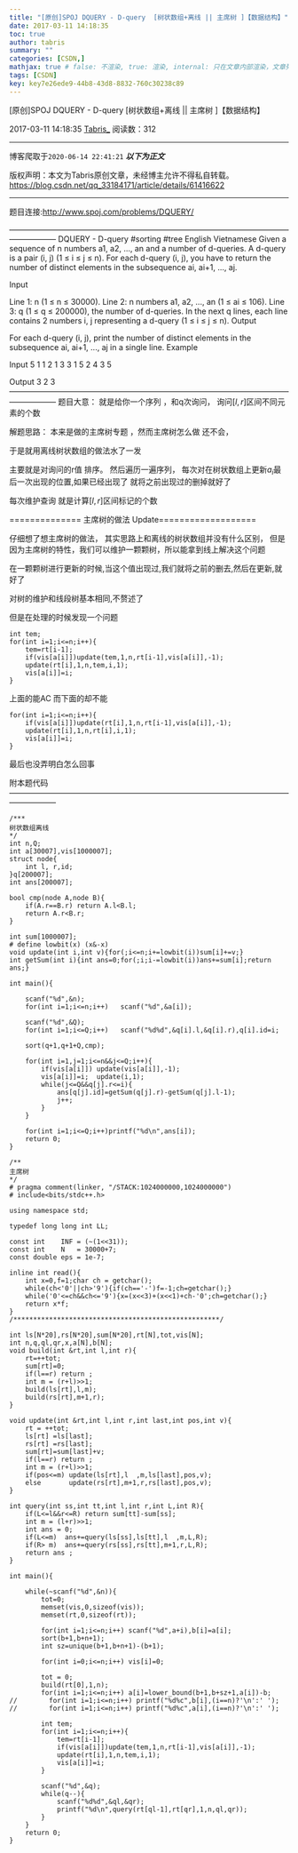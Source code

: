 ```yaml
---
title: "[原创]SPOJ DQUERY - D-query  [树状数组+离线 || 主席树 ]【数据结构】"
date: 2017-03-11 14:18:35
toc: true
author: tabris
summary: ""
categories: [CSDN,]
mathjax: true # false: 不渲染, true: 渲染, internal: 只在文章内部渲染，文章列表中不渲染
tags: [CSDN]
key: key7e26ede9-44b8-43d8-8832-760c30238c89
---
```


[原创]SPOJ DQUERY - D-query  [树状数组+离线 || 主席树 ]【数据结构】

2017-03-11 14:18:35  [Tabris_](https://me.csdn.net/qq_33184171) 阅读数：312

---

博客爬取于`2020-06-14 22:41:21`
***以下为正文***

版权声明：本文为Tabris原创文章，未经博主允许不得私自转载。
https://blog.csdn.net/qq_33184171/article/details/61416622

<!-- more -->

---

题目连接:http://www.spoj.com/problems/DQUERY/

——————————————————————————————————————————
DQUERY - D-query
 #sorting #tree
English	Vietnamese
Given a sequence of n numbers a1, a2, ..., an and a number of d-queries. A d-query is a pair (i, j) (1 ≤ i ≤ j ≤ n). For each d-query (i, j), you have to return the number of distinct elements in the subsequence ai, ai+1, ..., aj.

Input

Line 1: n (1 ≤ n ≤ 30000).
Line 2: n numbers a1, a2, ..., an (1 ≤ ai ≤ 106).
Line 3: q (1 ≤ q ≤ 200000), the number of d-queries.
In the next q lines, each line contains 2 numbers i, j representing a d-query (1 ≤ i ≤ j ≤ n).
Output

For each d-query (i, j), print the number of distinct elements in the subsequence ai, ai+1, ..., aj in a single line.
Example

Input
5
1 1 2 1 3
3
1 5
2 4
3 5

Output
3
2
3
——————————————————————————————————————————
题目大意：
就是给你一个序列  ，和q次询问，
询问$[l,r]$区间不同元素的个数


解题思路：
本来是做的主席树专题 ，然而主席树怎么做 还不会，

于是就用离线树状数组的做法水了一发

主要就是对询问的r值 排序。
然后遍历一遍序列，
每次对在树状数组上更新$a_i$最后一次出现的位置,如果已经出现了 就将之前出现过的删掉就好了

每次维护查询 就是计算$[l,r]$区间标记的个数

============== 主席树的做法 Update===================

仔细想了想主席树的做法，
其实思路上和离线的树状数组并没有什么区别，
但是因为主席树的特性，我们可以维护一颗颗树，所以能拿到线上解决这个问题

在一颗颗树进行更新的时候,当这个值出现过,我们就将之前的删去,然后在更新,就好了

对树的维护和线段树基本相同,不赘述了

但是在处理的时候发现一个问题
```
int tem;
for(int i=1;i<=n;i++){
    tem=rt[i-1];
    if(vis[a[i]])update(tem,1,n,rt[i-1],vis[a[i]],-1);
    update(rt[i],1,n,tem,i,1);
    vis[a[i]]=i;
}
```
上面的能AC  而下面的却不能
```
for(int i=1;i<=n;i++){
    if(vis[a[i]])update(rt[i],1,n,rt[i-1],vis[a[i]],-1);
    update(rt[i],1,n,rt[i],i,1);
    vis[a[i]]=i;
}
```
最后也没弄明白怎么回事


附本题代码
——————————————————————————————————————————
```
/***
树状数组离线
*/
int n,Q;
int a[30007],vis[1000007];
struct node{
    int l, r,id;
}q[200007];
int ans[200007];

bool cmp(node A,node B){
    if(A.r==B.r) return A.l<B.l;
    return A.r<B.r;
}

int sum[1000007];
# define lowbit(x) (x&-x)
void update(int i,int v){for(;i<=n;i+=lowbit(i))sum[i]+=v;}
int getSum(int i){int ans=0;for(;i;i-=lowbit(i))ans+=sum[i];return ans;}

int main(){

    scanf("%d",&n);
    for(int i=1;i<=n;i++)   scanf("%d",&a[i]);

    scanf("%d",&Q);
    for(int i=1;i<=Q;i++)   scanf("%d%d",&q[i].l,&q[i].r),q[i].id=i;

    sort(q+1,q+1+Q,cmp);

    for(int i=1,j=1;i<=n&&j<=Q;i++){
        if(vis[a[i]]) update(vis[a[i]],-1);
        vis[a[i]]=i;  update(i,1);
        while(j<=Q&&q[j].r<=i){
            ans[q[j].id]=getSum(q[j].r)-getSum(q[j].l-1);
            j++;
        }
    }

    for(int i=1;i<=Q;i++)printf("%d\n",ans[i]);
    return 0;
}

/**
主席树
*/
# pragma comment(linker, "/STACK:1024000000,1024000000")
# include<bits/stdc++.h>

using namespace std;

typedef long long int LL;

const int    INF = (~(1<<31));
const int    N   = 30000+7;
const double eps = 1e-7;

inline int read(){
    int x=0,f=1;char ch = getchar();
    while(ch<'0'||ch>'9'){if(ch=='-')f=-1;ch=getchar();}
    while('0'<=ch&&ch<='9'){x=(x<<3)+(x<<1)+ch-'0';ch=getchar();}
    return x*f;
}
/****************************************************/

int ls[N*20],rs[N*20],sum[N*20],rt[N],tot,vis[N];
int n,q,ql,qr,x,a[N],b[N];
void build(int &rt,int l,int r){
    rt=++tot;
    sum[rt]=0;
    if(l==r) return ;
    int m = (r+l)>>1;
    build(ls[rt],l,m);
    build(rs[rt],m+1,r);
}

void update(int &rt,int l,int r,int last,int pos,int v){
    rt = ++tot;
    ls[rt] =ls[last];
    rs[rt] =rs[last];
    sum[rt]=sum[last]+v;
    if(l==r) return ;
    int m = (r+l)>>1;
    if(pos<=m) update(ls[rt],l  ,m,ls[last],pos,v);
    else       update(rs[rt],m+1,r,rs[last],pos,v);
}

int query(int ss,int tt,int l,int r,int L,int R){
    if(L<=l&&r<=R) return sum[tt]-sum[ss];
    int m = (l+r)>>1;
    int ans = 0;
    if(L<=m)  ans+=query(ls[ss],ls[tt],l  ,m,L,R);
    if(R> m)  ans+=query(rs[ss],rs[tt],m+1,r,L,R);
    return ans ;
}

int main(){

    while(~scanf("%d",&n)){
        tot=0;
        memset(vis,0,sizeof(vis));
        memset(rt,0,sizeof(rt));

        for(int i=1;i<=n;i++) scanf("%d",a+i),b[i]=a[i];
        sort(b+1,b+n+1);
        int sz=unique(b+1,b+n+1)-(b+1);

        for(int i=0;i<=n;i++) vis[i]=0;

        tot = 0;
        build(rt[0],1,n);
        for(int i=1;i<=n;i++) a[i]=lower_bound(b+1,b+sz+1,a[i])-b;
//        for(int i=1;i<=n;i++) printf("%d%c",b[i],(i==n)?'\n':' ');
//        for(int i=1;i<=n;i++) printf("%d%c",a[i],(i==n)?'\n':' ');

        int tem;
        for(int i=1;i<=n;i++){
            tem=rt[i-1];
            if(vis[a[i]])update(tem,1,n,rt[i-1],vis[a[i]],-1);
            update(rt[i],1,n,tem,i,1);
            vis[a[i]]=i;
        }

        scanf("%d",&q);
        while(q--){
            scanf("%d%d",&ql,&qr);
            printf("%d\n",query(rt[ql-1],rt[qr],1,n,ql,qr));
        }
    }
    return 0;
}

```
